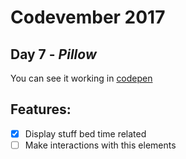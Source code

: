 # Codevember 2017

## Day 7 - *Pillow*


You can see it working in [codepen](https://codepen.io/RominaMartin/full/wPzVMd/)

## Features:
- [x] Display stuff bed time related
- [ ] Make interactions with this elements